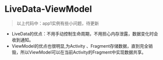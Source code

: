 # LiveData-ViewModel

> 以上代码中：app1实例有些小问题，待更新
* LiveData的优点：不用手动控制生命周期，不用担心内存泄露，数据变化时会收到通知。
* ViewModel的优点也很明显,为Activity 、Fragment存储数据，直到完全销毁，所以ViewModel可以在当前Activity的Fragment中实现数据共享。
